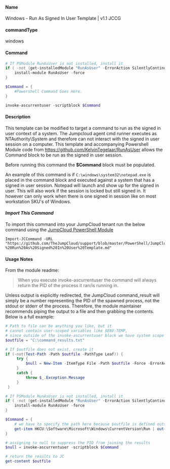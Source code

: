 #### Name

Windows - Run As Signed In User Template | v1.1 JCCG

#### commandType

windows

#### Command

```powershell
# If PSModule RunAsUser is not installed, install it
if ( -not (get-installedModule "RunAsUser" -ErrorAction SilentlyContinue)) {
    install-module RunAsUser -force
}

$Command = {
    #Powershell Command Goes Here.
}

invoke-ascurrentuser -scriptblock $Command
```

#### Description

This template can be modified to target a command to run as the signed in user context of a system. The Jumpcloud agent cmd runner executes as NTAuthority\System and therefore can not interact with the signed in user session on a computer. This template and accompanying Powershell Module code from https://github.com/KelvinTegelaar/RunAsUser allows the Command block to be run as the signed in user session.

Before running this command the **$Command** block must be populated.

An example of this command is if  ```C:\windows\system32\notepad.exe``` is placed in the command block and executed against a system that has a signed in user session. Notepad will launch and show up for the signed in user. This will also work if the session is locked but still signed in. It however can only work when there is one signed in session like on most workstation SKU's of Windows.

#### *Import This Command*

To import this command into your JumpCloud tenant run the below command using the [JumpCloud PowerShell Module](https://github.com/TheJumpCloud/support/wiki/Installing-the-JumpCloud-PowerShell-Module)

```
Import-JCCommand -URL "https://github.com/TheJumpCloud/support/blob/master/PowerShell/JumpCloud%20Commands%20Gallery/Windows%20Commands/Windows%20-%20Run%20As%20Signed%20In%20User%20Template.md"
```

#### Usage Notes

From the module readme:

> When you execute invoke-ascurrentuser the command will always return the PID of the process it ran/is running in.

Unless output is explicitly redirected, the JumpCloud command_result will simply be a number representing the PID of the spawned process, not the stdout or stderr of the process. Therefore, the module maintainer recommends piping the output to a file and then grabbing the contents. Below is a full example:

```powershell
# Path to file can be anything you like, but it
# cannot contain user-scoped variables like $ENV:TEMP,
# since outside of the invoke-ascurrentuser block we have system scope
$outfile = "C:\command_results.txt"

# If $outfile does not exist, create it
if (-not(Test-Path -Path $outfile -PathType Leaf)) {
     try {
         $null = New-Item -ItemType File -Path $outfile -Force -ErrorAction Stop
     }
     catch {
         throw $_.Exception.Message
     }
 }

# If PSModule RunAsUser is not installed, install it
if ( -not (get-installedModule "RunAsUser" -ErrorAction SilentlyContinue)) {
    install-module RunAsUser -force
}

$Command = {
    # we have to specify the path here because $outfile is defined outside the command scope
    get-item HKCU:\Software\Microsoft\Windows\CurrentVersion\Run | out-file "C:\command_results.txt"
}

# assigning to null to suppress the PID from joining the results
$null = invoke-ascurrentuser -scriptblock $Command

# return the results to JC
get-content $outfile
```
